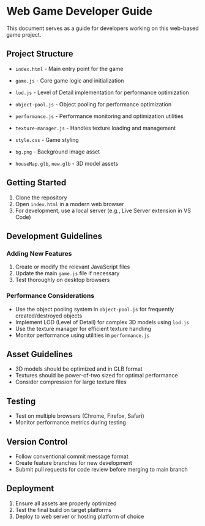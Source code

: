 # Web Game Developer Guide

This document serves as a guide for developers working on this web-based game project.

## Project Structure

- `index.html` - Main entry point for the game
- `game.js` - Core game logic and initialization
- `lod.js` - Level of Detail implementation for performance optimization

- `object-pool.js` - Object pooling for performance optimization
- `performance.js` - Performance monitoring and optimization utilities
- `texture-manager.js` - Handles texture loading and management
- `style.css` - Game styling
- `bg.png` - Background image asset
- `houseMap.glb`, `new.glb` - 3D model assets

## Getting Started

1. Clone the repository
2. Open `index.html` in a modern web browser
3. For development, use a local server (e.g., Live Server extension in VS Code)

## Development Guidelines

### Adding New Features

1. Create or modify the relevant JavaScript files
2. Update the main `game.js` file if necessary
3. Test thoroughly on desktop browsers

### Performance Considerations

- Use the object pooling system in `object-pool.js` for frequently created/destroyed objects
- Implement LOD (Level of Detail) for complex 3D models using `lod.js`
- Use the texture manager for efficient texture handling
- Monitor performance using utilities in `performance.js`



## Asset Guidelines

- 3D models should be optimized and in GLB format
- Textures should be power-of-two sized for optimal performance
- Consider compression for large texture files

## Testing

- Test on multiple browsers (Chrome, Firefox, Safari)
- Monitor performance metrics during testing

## Version Control

- Follow conventional commit message format
- Create feature branches for new development
- Submit pull requests for code review before merging to main branch

## Deployment

1. Ensure all assets are properly optimized
2. Test the final build on target platforms
3. Deploy to web server or hosting platform of choice